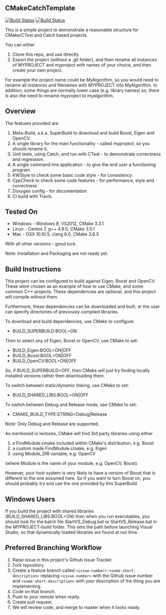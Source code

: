 CMakeCatchTemplate
------------------

[![Build Status](https://travis-ci.org/MattClarkson/CMakeCatchTemplate.svg?branch=master)](https://travis-ci.org/MattClarkson/CMakeCatchTemplate)
[![Build Status](https://ci.appveyor.com/api/projects/status/5pm89ej732c1ekf0/branch/master)](https://travis-ci.org/MattClarkson/CMakeCatchTemplate)


This is a simple project to demonstrate a reasonable
structure for CMake/CTest and Catch based projects.

You can either
 1. Clone this repo, and use directly
 2. Export the project (without a .git folder), and then rename all instances of MYPROJECT
 and myproject with names of your choice, and then create your own project. 

For example the project name could be MyAlgorithm, so you would need to rename all instances
and filenames with MYPROJECT into MyAlgorithm. In addition, some things are normally 
lower case (e.g. library names) so, there is also the need to rename myproject to myalgorithm.

Overview
--------

The features provided are:
 1. Meta-Build, a.k.a. SuperBuild to download and build Boost, Eigen and OpenCV.
 2. A single library for the main functionality - called myproject, so you should rename it.
 3. Unit tests, using Catch, and run with CTest - to demonstrate correctness and regression.
 4. A single command line application - to give the end user a functioning program.
 5. KWStyle to check some basic code style - for consistency
 6. CppCheck to check some code features - for performance, style and correctness
 7. Doxygen config - for documentation
 8. CI build with Travis


Tested On
-----------------------------

 * Windows - Windows 8, VS2012, CMake 3.3.1
 * Linux - Centos 7, g++ 4.8.5, CMake 3.5.1
 * Mac - OSX 10.10.5, clang 6.0, CMake 3.6.3

With all other versions - good luck.

Note: Installation and Packaging are not ready yet.


Build Instructions
-----------------------------

This project can be configured to build against Eigen, Boost and OpenCV.
These were chosen as an example of how to use CMake, and some common
C++ projects. These dependencies are optional, and this project
will compile without them.

Furthermore, these dependencies can be downloaded and built,
or the user can specify directories of previously compiled
libraries.

To download and build dependencies, use CMake to configure:

  * BUILD_SUPERBUILD:BOOL=ON

Then to select any of Eigen, Boost or OpenCV, use CMake to set:

  * BUILD_Eigen:BOOL=ON|OFF
  * BUILD_Boost:BOOL=ON|OFF
  * BUILD_OpenCV:BOOL=ON|OFF

So, if BUILD_SUPERBUILD=OFF, then CMake will just try finding
locally installed versions rather then downloading them.

To switch between static/dynamic linking, use CMake to set:

  * BUILD_SHARED_LIBS:BOOL=ON|OFF

To switch between Debug and Release mode, use CMake to set:

  * CMAKE_BUILD_TYPE:STRING=Debug|Release

Note: Only Debug and Release are supported. 

As mentioned in lectures, CMake will find 3rd party libraries using either
  1. a FindModule.cmake included within CMake's distribution, e.g. Boost
  2. a custom made FindModule.cmake, e.g. Eigen
  3. using Module_DIR variable, e.g. OpenCV

(where Module is the name of your module, e.g. OpenCV, Boost).

However, your host system is very likely to have a version of Boost that
is different to the one assumed here. So if you want to turn Boost on,
you should probably try and use the one provided by this SuperBuild.


Windows Users
-------------

If you build the project with shared libraries (BUILD_SHARED_LIBS:BOOL=ON)
then when you run executables, you should look for the batch file
StartVS_Debug.bat or StartVS_Release.bat in the MYPROJECT-build folder.
This sets the path before launching Visual Studio, so that dynamically
loaded libraries are found at run time.


Preferred Branching Workflow
----------------------------

 1. Raise issue in this project's Github Issue Tracker.
 2. Fork repository.
 3. Create a feature branch called ```<issue-number>-<some-short-description>```
    replacing ```<issue-number>``` with the Github issue number
    and ```<some-short-description>``` with your description of the thing you are implementing.
 4. Code on that branch.
 5. Push to your remote when ready.
 6. Create pull request.
 7. We will review code, and merge to master when it looks ready.
